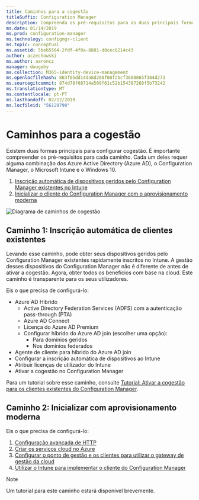 ```yaml
---
title: Caminhos para a cogestão
titleSuffix: Configuration Manager
description: Compreenda os pré-requisitos para as duas principais formas para que possa configurar cogestão.
ms.date: 01/14/2019
ms.prod: configuration-manager
ms.technology: configmgr-client
ms.topic: conceptual
ms.assetid: 5beb5564-2fdf-4f0a-8801-d0cec8214c43
author: aczechowski
ms.author: aaroncz
manager: dougeby
ms.collection: M365-identity-device-management
ms.openlocfilehash: 803f05dd14da8d280f08f2bcf3608865f384d273
ms.sourcegitcommit: 874d78f08714a509f61c52b154387268f5b73242
ms.translationtype: MT
ms.contentlocale: pt-PT
ms.lasthandoff: 02/12/2019
ms.locfileid: "56120790"
---
```

# <a name="paths-to-co-management"></a>Caminhos para a cogestão

Existem duas formas principais para configurar cogestão. É importante compreender os pré-requisitos para cada caminho. Cada um deles requer alguma combinação dos Azure Active Directory (Azure AD), o Configuration Manager, o Microsoft Intune e o Windows 10. 

1. [Inscrição automática de dispositivos geridos pelo Configuration Manager existentes no Intune](#bkmk_path1)  
2. [Inicializar o cliente do Configuration Manager com o aprovisionamento moderna](#bkmk_path2)  

![Diagrama de caminhos de cogestão](media/co-management-paths.png)



## <a name="bkmk_path1"></a> Caminho 1: Inscrição automática de clientes existentes

Levando esse caminho, pode obter seus dispositivos geridos pelo Configuration Manager existentes rapidamente inscritos no Intune. A gestão desses dispositivos do Configuration Manager não é diferente de antes de ativar a cogestão. Agora, obter todos os benefícios com base na cloud. Este caminho é transparente para os seus utilizadores.

Eis o que precisa de configurá-lo:
- Azure AD Híbrido
    - Active Directory Federation Services (ADFS) com a autenticação pass-through (PTA)
    - Azure AD Connect
    - Licença do Azure AD Premium
    - Configurar híbrido do Azure AD join (escolher uma opção):
        - Para domínios geridos
        - Nos domínios federados
- Agente de cliente para híbrido do Azure AD join
- Configurar a inscrição automática de dispositivos ao Intune
- Atribuir licenças de utilizador do Intune
- Ativar a cogestão no Configuration Manager

Para um tutorial sobre esse caminho, consulte [Tutorial: Ativar a cogestão para os clientes existentes do Configuration Manager](/sccm/comanage/tutorial-co-manage-clients).



## <a name="bkmk_path2"></a> Caminho 2: Inicializar com aprovisionamento moderna

Eis o que precisa de configurá-lo:

1. [Configuração avançada de HTTP](/sccm/core/plan-design/hierarchy/enhanced-http)  
2. [Criar os serviços cloud no Azure](/sccm/core/servers/deploy/configure/azure-services-wizard)  
3. [Configurar o ponto de gestão e os clientes para utilizar o gateway de gestão da cloud](/sccm/core/clients/manage/cmg/setup-cloud-management-gateway)  
4. [Utilizar o Intune para implementar o cliente do Configuration Manager](/sccm/comanage/how-to-prepare-win10)  

> [!Note]  
> Um tutorial para este caminho estará disponível brevemente.

